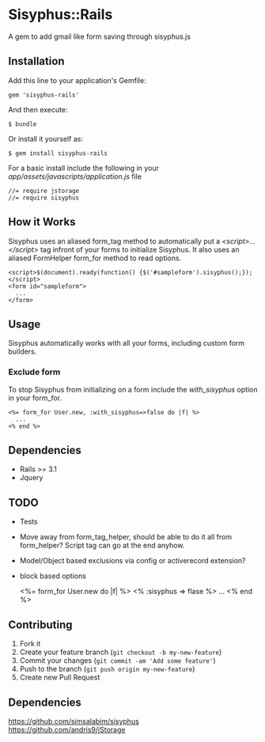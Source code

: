 # Sisyphus::Rails

A gem to add gmail like form saving through sisyphus.js

## Installation

Add this line to your application's Gemfile:

    gem 'sisyphus-rails'

And then execute:

    $ bundle

Or install it yourself as:

    $ gem install sisyphus-rails

For a basic install include the following in your *app/assets/javascripts/application.js* file

    //= require jstorage
    //= require sisyphus

## How it Works

Sisyphus uses an aliased form_tag method to automatically put a *&lt;script&gt;...&lt;/script&gt;* tag infront of your forms to initialize Sisyphus. It also uses an aliased FormHelper form_for method to read options.

    <script>$(document).ready(function() {$('#sampleform').sisyphus();});</script>
    <form id="sampleform">
      ...
    </form>
## Usage

Sisyphus automatically works with all your forms, including custom form builders. 

### Exclude form

To stop Sisyphus from initializing on a form include the *with_sisyphus* option in your form_for.

    <%= form_for User.new, :with_sisyphus=>false do |f| %>
      ...
    <% end %>

## Dependencies

- Rails >= 3.1
- Jquery

## TODO

- Tests
- Move away from form_tag_helper, should be able to do it all from form_helper? Script tag can go at the end anyhow.
- Model/Object based exclusions via config or activerecord extension?
- block based options

    <%= form_for User.new do |f| %>
      <% :sisyphus => flase %>
      ...
    <% end %>

## Contributing

1. Fork it
2. Create your feature branch (`git checkout -b my-new-feature`)
3. Commit your changes (`git commit -am 'Add some feature'`)
4. Push to the branch (`git push origin my-new-feature`)
5. Create new Pull Request

## Dependencies

https://github.com/simsalabim/sisyphus
https://github.com/andris9/jStorage